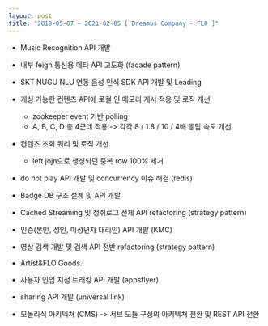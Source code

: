 ```yaml
---
layout: post
title: "2019-05-07 ~ 2021-02-05 [ Dreamus Company - FLO ]"
---
```


* Music Recognition API 개발
  
* 내부 feign 통신용 메타 API 고도화 (facade pattern)
  
* SKT NUGU NLU 연동 음성 인식 SDK API 개발 및 Leading
  
* 캐싱 가능한 컨텐츠 API에 로컬 인 메모리 캐시 적용 및 로직 개선
    * zookeeper event 기반 polling 
    * A, B, C, D 총 4군데 적용 -> 각각 8 / 1.8 / 10 / 4배 응답 속도 개선
    
* 컨텐츠 조회 쿼리 및 로직 개선
    * left jojn으로 생성되던 중복 row 100% 제거
    
* do not play API 개발 및 concurrency 이슈 해결 (redis)
  
* Badge DB 구조 설계 및 API 개발
  
* Cached Streaming 및 청취로그 전체 API refactoring (strategy pattern)
  
* 인증(본인, 성인, 미성년자 대리인) API 개발 (KMC)
  
* 영상 검색 개발 및 검색 API 전반 refactoring (strategy pattern)
  
* Artist&FLO Goods..
  
* 사용자 인입 지점 트래킹 API 개발 (appsflyer)
  
* sharing API 개발 (universal link)
  
* 모놀리식 아키텍쳐 (CMS) -> 서브 모듈 구성의 아키텍쳐 전환 및 REST API 전환